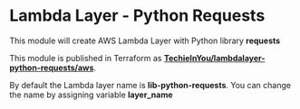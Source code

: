 # Lambda Layer - Python Requests
This module will create AWS Lambda Layer with Python library **requests** 

This module is published in Terraform as [**TechieInYou/lambdalayer-python-requests/aws**](https://registry.terraform.io/modules/techieinyou/lambdalayer-python-requests/aws/latest). 

By default the Lambda layer name is **lib-python-requests**.  You can change the name by assigning variable __layer_name__  

